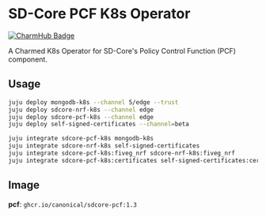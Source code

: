 # SD-Core PCF K8s Operator
[![CharmHub Badge](https://charmhub.io/sdcore-pcf-k8s/badge.svg)](https://charmhub.io/sdcore-pcf-k8s)

A Charmed K8s Operator for SD-Core's Policy Control Function (PCF) component. 

## Usage

```bash
juju deploy mongodb-k8s --channel 5/edge --trust
juju deploy sdcore-nrf-k8s --channel edge
juju deploy sdcore-pcf-k8s --channel edge 
juju deploy self-signed-certificates --channel=beta

juju integrate sdcore-pcf-k8s mongodb-k8s
juju integrate sdcore-nrf-k8s self-signed-certificates
juju integrate sdcore-pcf-k8s:fiveg_nrf sdcore-nrf-k8s:fiveg_nrf
juju integrate sdcore-pcf-k8s:certificates self-signed-certificates:certificates
```

## Image

**pcf**: `ghcr.io/canonical/sdcore-pcf:1.3`
